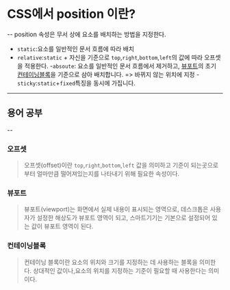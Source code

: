 # CSS에서 position 이란?

--
position 속성은 무서 상에 요소를 배치하는 방법을 지정한다.

- `static`:요소를 일반적인 문서 흐름에 따라 배치
- `relative`:`static` + 자신을 기준으로 `top`,`right`,`bottom`,`left`의 값에 따라 오프셋을 적용한다. -`absoute`: 요소를 일반적인 문서 흐름에서 제거하고, [뷰포트](#gear-뷰포트)의 초기 [컨테이닝블록](#gear-컨테이닝블록)을 기준으로 삼아 배치합니다. => 바뀌지 않는 위치에 지정 -`sticky`:`static`+`fixed`특징을 동시에 가집니다.

---

## 용어 공부

--

### 오프셋

> 오프셋(offset)이란 `top`,`right`,`bottom`,`left` 값을 의미하고 기준이 되는곳으로부터 얼마만큼 떨어져있는지를 나타내기 위해 필요한 속성이다.

### 뷰포트

> 뷰포트(viewport)는 화면에서 실제 내용이 표시되는 영역으로, 데스크톱은 사용자가 설정한 해상도가 뷰포트 영역이 되고, 스마트기기는 기본으로 설정되어 있는 값이 뷰포트 영역이 된다.

### 컨테이닝블록

> 컨테이닝 블록이란 요소의 위치와 크기를 지정하는 데 사용하는 블록을 의미한다. 상대적인 값이나,요소의 위치를 지정하는 기준이 필요할 때 사용한다는 의미이다.
